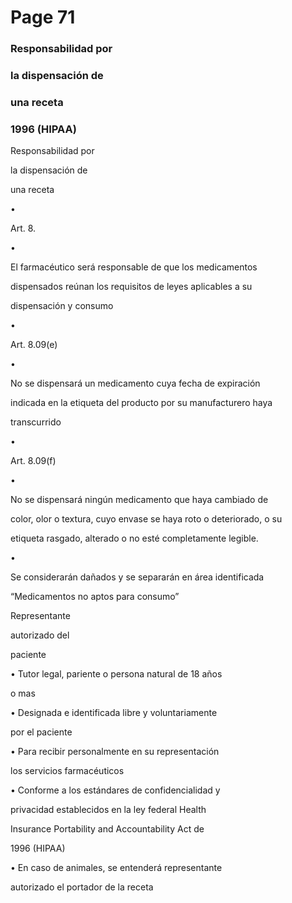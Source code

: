 # Page 71

### Responsabilidad por

### la dispensación de

### una receta

### 1996 (HIPAA)

Responsabilidad por

la dispensación de

una receta

•

Art. 8.

•

El farmacéutico será responsable de que los medicamentos

dispensados reúnan los requisitos de leyes aplicables a su

dispensación y consumo

•

Art. 8.09(e)

•

No se dispensará un medicamento cuya fecha de expiración

indicada en la etiqueta del producto por su manufacturero haya

transcurrido

•

Art. 8.09(f)

•

No se dispensará ningún medicamento que haya cambiado de

color, olor o textura, cuyo envase se haya roto o deteriorado, o su

etiqueta rasgado, alterado o no esté completamente legible.

•

Se considerarán dañados y se separarán en área identificada

“Medicamentos no aptos para consumo”

Representante

autorizado del

paciente

• Tutor legal, pariente o persona natural de 18 años

o mas

• Designada e identificada libre y voluntariamente

por el paciente

• Para recibir personalmente en su representación

los servicios farmacéuticos

• Conforme a los estándares de confidencialidad y

privacidad establecidos en la ley federal Health

Insurance Portability and Accountability Act de

1996 (HIPAA)

• En caso de animales, se entenderá representante

autorizado el portador de la receta

